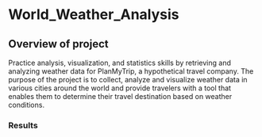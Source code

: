 # World_Weather_Analysis
## Overview of project
Practice analysis, visualization, and statistics skills by retrieving and analyzing weather data for PlanMyTrip, a hypothetical travel company. The purpose of the project is to collect, analyze and visualize weather data in various cities around the world and provide travelers with a tool that enables them to determine their travel destination based on weather conditions.
### Results
